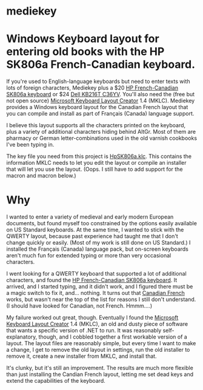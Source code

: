 # mediekey
# Windows Keyboard layout for entering old books with the HP SK806a French-Canadian keyboard.

If you're used to English-language keyboards but need to enter texts with lots of foreign characters, Mediekey plus a $20 [HP French-Canadian SK806a keyboard](https://www.newegg.com/p/0GA-0012-006F5?Item=9SIAJCJ8HH2056) or $24 [Dell KB216T C36YV](https://www.newegg.com/p/0GA-002N-005Y7). You'll also need the (free but not open source) [Microsoft Keyboard Layout Creator](https://www.microsoft.com/en-us/download/details.aspx?id=22339) 1.4 (MKLC).  Mediekey provides a Windows keyboard layout for the Canadian French layout that you can compile and install as part of Français (Canada) language support.

I believe this layout supports all the characters printed on the keyboard, plus a variety of additional characters hiding behind AltGr. Most of them are pharmacy or German letter-combinations used in the old varnish cookbooks I've been typing in.

The key file you need from this project is [HpSK806a.klc](https://github.com/simonstl/mediekey/blob/master/HpSK806a.klc).  This contains the information MKLC needs to let you edit the layout or compile an installer that will let you use the layout.  (Oops.  I still have to add support for the macron and macron below.)

# Why

I wanted to enter a variety of medieval and early modern European documents, but found myself too constrained by the options easily available on US Standard keyboards.  At the same time, I wanted to stick with the QWERTY layout, because past experience had taught me that I don't change quickly or easily. (Most of my work is still done on US Standard.) I installed the Français (Canada) language pack, but on-screen keyboards aren't much fun for extended typing or more than very occasional characters.

I went looking for a QWERTY keyboard that supported a lot of additional characters, and found the [HP French-Canadian SK806a keyboard](https://www.newegg.com/p/0GA-0012-006F5?Item=9SIAJCJ8HH2056).  It arrived, and I started typing, and it didn't work, and I figured there must be a magic switch to fix it, and... nothing. It turns out that [Canadian French](https://en.wikipedia.org/wiki/File:KB_Canadian_French_text.svg) works, but wasn't near the top of the list for reasons I still don't understand. (I should have looked for Canadian, not French. Hmmm....)

My failure worked out great, though. Eventually I found the [Microsoft Keyboard Layout Creator](https://www.microsoft.com/en-us/download/details.aspx?id=22339) 1.4 (MKLC), an old and dusty piece of software that wants a specific version of .NET to run.  It was reasonably self-explanatory, though, and I cobbled together a first workable version of a layout. The layout files are reasonably simple, but every time I want to make a change, I get to remove the old layout in settings, run the old installer to remove it, create a new installer from MKLC, and install that. 

It's clunky, but it's still an improvement.  The results are much more flexible than just installing the Candian French layout, letting me set dead keys and extend the capabilities of the keyboard.

